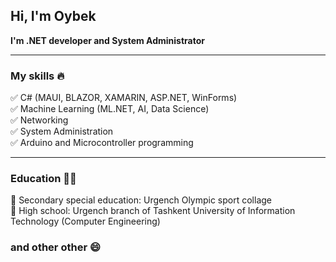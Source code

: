 ## Hi, I'm Oybek
**I'm .NET developer and System Administrator**
____
### My skills :fire:
:white_check_mark: C# (MAUI, BLAZOR, XAMARIN, ASP.NET, WinForms) <br/>
:white_check_mark: Machine Learning (ML.NET, AI, Data Science)<br/>
:white_check_mark: Networking <br/>
:white_check_mark: System Administration <br/>
:white_check_mark: Arduino and Microcontroller programming
____
### Education :man_student:
:basketball: Secondary special education: Urgench Olympic sport collage <br/>
:tophat: High school: Urgench branch of Tashkent University of Information Technology (Computer Engineering) <br/>

### and other other :smile:

